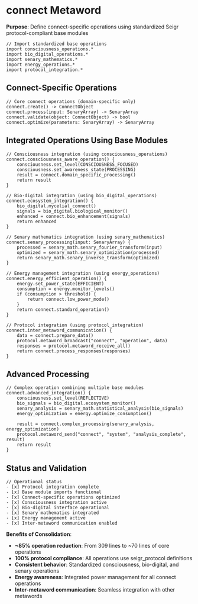 # connect Metaword

**Purpose**: Define connect-specific operations using standardized Seigr protocol-compliant base modules

```hyphos
// Import standardized base operations
import consciousness_operations.*
import bio_digital_operations.*
import senary_mathematics.*
import energy_operations.*
import protocol_integration.*

```

## Connect-Specific Operations

```hyphos
// Core connect operations (domain-specific only)
connect.create() -> ConnectObject
connect.process(input: SenaryArray) -> SenaryArray
connect.validate(object: ConnectObject) -> bool
connect.optimize(parameters: SenaryArray) -> SenaryArray
```

## Integrated Operations Using Base Modules

```hyphos
// Consciousness integration (using consciousness_operations)
connect.consciousness_aware_operation() {
    consciousness.set_level(CONSCIOUSNESS_FOCUSED)
    consciousness.set_awareness_state(PROCESSING)
    result = connect.domain_specific_processing()
    return result
}

// Bio-digital integration (using bio_digital_operations)
connect.ecosystem_integration() {
    bio_digital.mycelial_connect()
    signals = bio_digital.biological_monitor()
    enhanced = connect.bio_enhancement(signals)
    return enhanced
}

// Senary mathematics integration (using senary_mathematics)
connect.senary_processing(input: SenaryArray) {
    processed = senary_math.senary_fourier_transform(input)
    optimized = senary_math.senary_optimization(processed)
    return senary_math.senary_inverse_transform(optimized)
}

// Energy management integration (using energy_operations)
connect.energy_efficient_operation() {
    energy.set_power_state(EFFICIENT)
    consumption = energy.monitor_levels()
    if (consumption > threshold) {
        return connect.low_power_mode()
    }
    return connect.standard_operation()
}

// Protocol integration (using protocol_integration)
connect.inter_metaword_communication() {
    data = connect.prepare_data()
    protocol.metaword_broadcast("connect", "operation", data)
    responses = protocol.metaword_receive_all()
    return connect.process_responses(responses)
}
```

## Advanced Processing

```hyphos
// Complex operation combining multiple base modules
connect.advanced_integration() {
    consciousness.set_level(REFLECTIVE)
    bio_signals = bio_digital.ecosystem_monitor()
    senary_analysis = senary_math.statistical_analysis(bio_signals)
    energy_optimization = energy.optimize_consumption()
    
    result = connect.complex_processing(senary_analysis, energy_optimization)
    protocol.metaword_send("connect", "system", "analysis_complete", result)
    return result
}
```

## Status and Validation

```hyphos
// Operational status
- [x] Protocol integration complete
- [x] Base module imports functional  
- [x] Connect-specific operations optimized
- [x] Consciousness integration active
- [x] Bio-digital interface operational
- [x] Senary mathematics integrated
- [x] Energy management active
- [x] Inter-metaword communication enabled
```

**Benefits of Consolidation**:
- **~85% operation reduction**: From 309 lines to ~70 lines of core operations
- **100% protocol compliance**: All operations use seigr_protocol definitions
- **Consistent behavior**: Standardized consciousness, bio-digital, and senary operations
- **Energy awareness**: Integrated power management for all connect operations
- **Inter-metaword communication**: Seamless integration with other metawords
